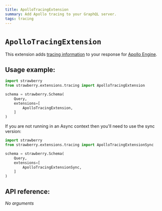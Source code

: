 ```yaml
---
title: ApolloTracingExtension
summary: Add Apollo tracing to your GraphQL server.
tags: tracing
---
```


# `ApolloTracingExtension`

This extension adds [tracing information](https://github.com/apollographql/apollo-tracing) to your response for [Apollo Engine](https://www.apollographql.com/platform/).

## Usage example:

```python
import strawberry
from strawberry.extensions.tracing import ApolloTracingExtension

schema = strawberry.Schema(
    Query,
    extensions=[
        ApolloTracingExtension,
    ]
)
```

<Note>

If you are not running in an Async context then you'll need to use the sync version:

```python
import strawberry
from strawberry.extensions.tracing import ApolloTracingExtensionSync

schema = strawberry.Schema(
    Query,
    extensions=[
        ApolloTracingExtensionSync,
    ]
)
```

</Note>

## API reference:

_No arguments_
